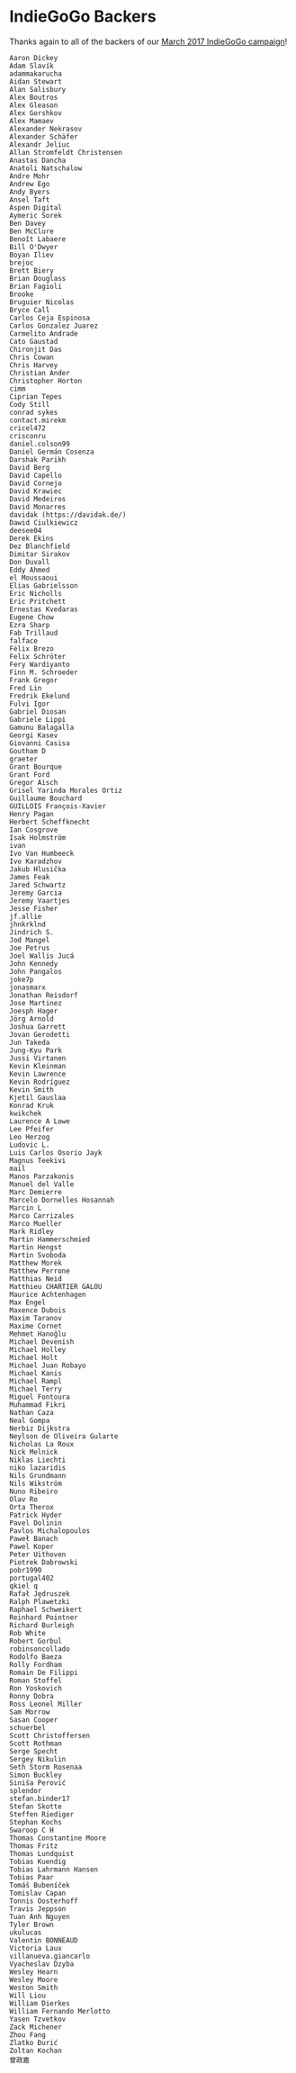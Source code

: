 # IndieGoGo Backers
Thanks again to all of the backers of our [March 2017 IndieGoGo campaign](https://www.indiegogo.com/projects/appcenter-the-pay-what-you-want-app-store)!

    Aaron Dickey
    Adam Slavík
    adammakarucha
    Aidan Stewart
    Alan Salisbury
    Alex Boutros
    Alex Gleason
    Alex Gorshkov
    Alex Mamaev
    Alexander Nekrasov
    Alexander Schäfer
    Alexandr Jeliuc
    Allan Stromfeldt Christensen
    Anastas Dancha
    Anatoli Natschalow
    Andre Mohr
    Andrew Ego
    Andy Byers
    Ansel Taft
    Aspen Digital
    Aymeric Sorek
    Ben Davey
    Ben McClure
    Benoît Labaere
    Bill O'Dwyer
    Boyan Iliev
    brejoc
    Brett Biery
    Brian Douglass
    Brian Fagioli
    Brooke
    Bruguier Nicolas
    Bryce Call
    Carlos Ceja Espinosa
    Carlos Gonzalez Juarez
    Carmelito Andrade
    Cato Gaustad
    Chironjit Das
    Chris Cowan
    Chris Harvey
    Christian Ander
    Christopher Horton
    cimm
    Ciprian Tepes
    Cody Still
    conrad sykes
    contact.mirekm
    cricel472
    crisconru
    daniel.colson99
    Daniel Germán Cosenza
    Darshak Parikh
    David Berg
    David Capello
    David Cornejo
    David Krawiec
    David Medeiros
    David Monarres
    davidak (https://davidak.de/)
    Dawid Ciulkiewicz
    deesee04
    Derek Ekins
    Dez Blanchfield
    Dimitar Sirakov
    Don Duvall
    Eddy Ahmed
    el Moussaoui
    Elias Gabrielsson
    Eric Nicholls
    Eric Pritchett
    Ernestas Kvedaras
    Eugene Chow
    Ezra Sharp
    Fab Trillaud
    falface
    Félix Brezo
    Felix Schröter
    Fery Wardiyanto
    Finn M. Schroeder
    Frank Gregor
    Fred Lin
    Fredrik Ekelund
    Fulvi Igor
    Gabriel Diosan
    Gabriele Lippi
    Gamunu Balagalla
    Georgi Kasev
    Giovanni Casisa
    Goutham D
    graeter
    Grant Bourque
    Grant Ford
    Gregor Aisch
    Grisel Yarinda Morales Ortiz
    Guillaume Bouchard
    GUILLOIS François-Xavier
    Henry Pagan
    Herbert Scheffknecht
    Ian Cosgrove
    Isak Holmström
    ivan
    Ivo Van Humbeeck
    Ivo Karadzhov
    Jakub Hlusička
    James Feak
    Jared Schwartz
    Jeremy Garcia
    Jeremy Vaartjes
    Jesse Fisher
    jf.allie
    jhnkrklnd
    Jindrich S.
    Jod Mangel
    Joe Petrus
    Joel Wallis Jucá
    John Kennedy
    John Pangalos
    joke7p
    jonasmarx
    Jonathan Reisdorf
    Jose Martinez
    Joesph Hager
    Jörg Arnold
    Joshua Garrett
    Jovan Gerodetti
    Jun Takeda
    Jung-Kyu Park
    Jussi Virtanen
    Kevin Kleinman
    Kevin Lawrence
    Kevin Rodríguez
    Kevin Smith
    Kjetil Gauslaa
    Konrad Kruk
    kwikchek
    Laurence A Lowe
    Lee Pfeifer
    Leo Herzog
    Ludovic L.
    Luis Carlos Osorio Jayk
    Magnus Teekivi
    mail
    Manos Parzakonis
    Manuel del Valle
    Marc Demierre
    Marcelo Dornelles Hosannah
    Marcin L
    Marco Carrizales
    Marco Mueller
    Mark Ridley
    Martin Hammerschmied
    Martin Hengst
    Martin Svoboda
    Matthew Morek
    Matthew Perrone
    Matthias Neid
    Matthieu CHARTIER GALOU
    Maurice Achtenhagen
    Max Engel
    Maxence Dubois
    Maxim Taranov
    Maxime Cornet
    Mehmet Hanoğlu
    Michael Devenish
    Michael Holley
    Michael Holt
    Michael Juan Robayo
    Michael Kanis
    Michael Rampl
    Michael Terry
    Miguel Fontoura
    Muhammad Fikri
    Nathan Caza
    Neal Gompa
    Nerbiz Dijkstra
    Neylson de Oliveira Gularte
    Nicholas La Roux
    Nick Melnick
    Niklas Liechti
    niko lazaridis
    Nils Grundmann
    Nils Wikström
    Nuno Ribeiro
    Olav Ro
    Orta Therox
    Patrick Hyder
    Pavel Dolinin
    Pavlos Michalopoulos
    Paweł Banach
    Pawel Koper
    Peter Uithoven
    Piotrek Dabrowski
    pobr1990
    portugal402
    qkiel q
    Rafał Jędruszek
    Ralph Plawetzki
    Raphael Schweikert
    Reinhard Pointner
    Richard Burleigh
    Rob White
    Robert Gorbul
    robinsoncollado
    Rodolfo Baeza
    Rolly Fordham
    Romain De Filippi
    Roman Stoffel
    Ron Yoskovich
    Ronny Dobra
    Ross Leonel Miller
    Sam Morrow
    Sasan Cooper
    schuerbel
    Scott Christoffersen
    Scott Rothman
    Serge Specht
    Sergey Nikulin
    Seth Storm Rosenaa
    Simon Buckley
    Siniša Perović
    splendor
    stefan.binder17
    Stefan Skotte
    Steffen Riediger
    Stephan Kochs
    Swaroop C H
    Thomas Constantine Moore
    Thomas Fritz
    Thomas Lundquist
    Tobias Kuendig
    Tobias Lahrmann Hansen
    Tobias Paar
    Tomáš Bubeníček
    Tomislav Capan
    Tonnis Oosterhoff
    Travis Jeppson
    Tuan Anh Nguyen
    Tyler Brown
    ukulucas
    Valentin BONNEAUD
    Victoria Laux
    villanueva.giancarlo
    Vyacheslav Dzyba
    Wesley Hearn
    Wesley Moore
    Weston Smith
    Will Liou
    William Dierkes
    William Fernando Merlotto
    Yasen Tzvetkov
    Zack Michener
    Zhou Fang
    Zlatko Đurić
    Zoltan Kochan
    曾政嘉

